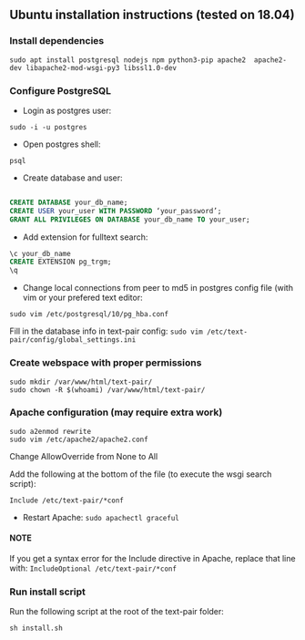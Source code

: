 ## Ubuntu installation instructions (tested on 18.04) ##

### Install dependencies ###

```console
sudo apt install postgresql nodejs npm python3-pip apache2  apache2-dev libapache2-mod-wsgi-py3 libssl1.0-dev
```

### Configure PostgreSQL ###

* Login as postgres user: 
```console
sudo -i -u postgres
```

* Open postgres shell: 
```console
psql
```

* Create database and user:

```sql

CREATE DATABASE your_db_name;
CREATE USER your_user WITH PASSWORD ‘your_password’;
GRANT ALL PRIVILEGES ON DATABASE your_db_name TO your_user;
```

* Add extension for fulltext search:

```sql
\c your_db_name
CREATE EXTENSION pg_trgm;
\q
```

* Change local connections from peer to md5 in postgres config file (with vim or your prefered text editor: 
```console
sudo vim /etc/postgresql/10/pg_hba.conf
```

Fill in the database info in text-pair config: `sudo vim /etc/text-pair/config/global_settings.ini`

### Create webspace with proper permissions ###

```console
sudo mkdir /var/www/html/text-pair/
sudo chown -R $(whoami) /var/www/html/text-pair/
```

### Apache configuration (may require extra work) ###
```console
sudo a2enmod rewrite
sudo vim /etc/apache2/apache2.conf
```
Change AllowOverride from None to All

Add the following at the bottom of the file (to execute the wsgi search script):

`Include /etc/text-pair/*conf`

* Restart Apache: `sudo apachectl graceful`

#### NOTE ####
If you get a syntax error for the Include directive in Apache, replace that line with:
`IncludeOptional /etc/text-pair/*conf`

### Run install script ###
Run the following script at the root of the text-pair folder:

`sh install.sh`
